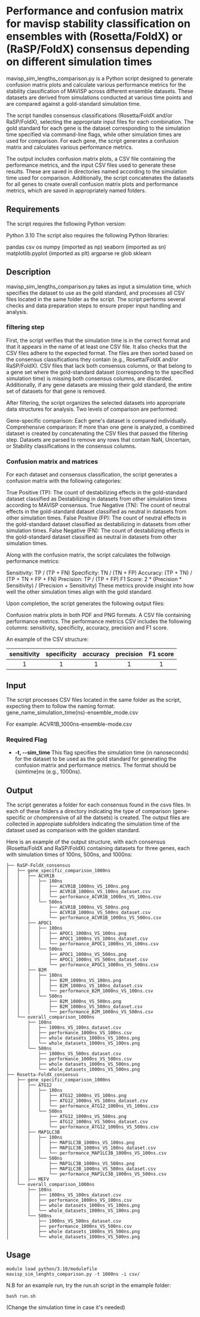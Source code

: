 # Performance and confusion matrix for mavisp stability classification on ensembles with (Rosetta/FoldX) or (RaSP/FoldX) consensus depending on different simulation times

mavisp_sim_lengths_comparison.py is a Python script designed to generate confusion matrix plots and calculate various performance metrics for the stability classification of MAVISP across different ensemble datasets. These datasets are derived from simulations conducted at various time points and are compared against a gold-standard simulation time.

The script handles consensus classifications (Rosetta/FoldX and/or RaSP/FoldX), selecting the appropriate input files for each combination. The gold standard for each gene is the dataset corresponding to the simulation time specified via command-line flags, while other simulation times are used for comparison. For each gene, the script generates a confusion matrix and calculates various performance metrics.

The output includes confusion matrix plots, a CSV file containing the performance metrics, and the input CSV files used to generate these results. These are saved in directories named according to the simulation time used for comparison. Additionally, the script concatenates the datasets for all genes to create overall confusion matrix plots and performance metrics, which are saved in appropriately named folders.

## Requirements

The script requires the following Python version:

Python 3.10
The script also requires the following Python libraries:

pandas
csv
os
numpy (imported as np)
seaborn (imported as sn)
matplotlib.pyplot (imported as plt)
argparse
re
glob
sklearn

## Description

mavisp_sim_lengths_comparison.py takes as input a simulation time, which specifies the dataset to use as the gold standard, and processes all CSV files located in the same folder as the script. The script performs several checks and data preparation steps to ensure proper input handling and analysis.

### filtering step

First, the script verifies that the simulation time is in the correct format and that it appears in the name of at least one CSV file. It also checks that the CSV files adhere to the expected format. The files are then sorted based on the consensus classifications they contain (e.g., Rosetta/FoldX and/or RaSP/FoldX). CSV files that lack both consensus columns, or that belong to a gene set where the gold-standard dataset (corresponding to the specified simulation time) is missing both consensus columns, are discarded. Additionally, if any gene datasets are missing their gold standard, the entire set of datasets for that gene is removed.

After filtering, the script organizes the selected datasets into appropriate data structures for analysis. Two levels of comparison are performed:

Gene-specific comparison: Each gene's dataset is compared individually.
Comprehensive comparison: If more than one gene is analyzed, a combined dataset is created by concatenating the CSV files that passed the filtering step.
Datasets are parsed to remove any rows that contain NaN, Uncertain, or Stability classifications in the consensus columns.

### Confusion matrix and matrices 

For each dataset and consensus classification, the script generates a confusion matrix with the following categories:

True Positive (TP): The count of destabilizing effects in the gold-standard dataset classified as Destabilizing in datasets from other simulation times according to MAVISP consensus.
True Negative (TN): The count of neutral effects in the gold-standard dataset classified as neutral in datasets from other simulation times.
False Positive (FP): The count of neutral effects in the gold-standard dataset classified as destabilizing in datasets from other simulation times.
False Negative (FN): The count of destabilizing effects in the gold-standard dataset classified as neutral in datasets from other simulation times.

Along with the confusion matrix, the script calculates the follwoign performance metrics:

Sensitivity: TP / (TP + FN)
Specificity: TN / (TN + FP)
Accuracy: (TP + TN) / (TP + TN + FP + FN)
Precision: TP / (TP + FP)
F1 Score: 2 * (Precision * Sensitivity) / (Precision + Sensitivity)
These metrics provide insight into how well the other simulation times align with the gold standard.

Upon completion, the script generates the following output files:

Confusion matrix plots in both PDF and PNG formats.
A CSV file containing performance metrics.
The performance metrics CSV includes the following columns: sensitivity, specificity, accuracy, precision and F1 score.

An example of the CSV structure:

| sensitivity | specificity | accuracy | precision | F1 score | 
|:-----------:|:-----------:|:--------:|:---------:|:--------:|
|    1        |        1    |     1    |     1     |     1    |


## Input

The script processes CSV files located in the same folder as the script, expecting them to follow the naming format:
gene_name_simulation_time(ns)-ensemble_mode.csv

For example:
ACVR1B_1000ns-ensemble-mode.csv

### Required Flag
- **-t, --sim_time**
This flag specifies the simulation time (in nanoseconds) for the dataset to be used as the gold standard for generating the confusion matrix and performance metrics. The format should be {simtime}ns (e.g., 1000ns).


## Output

The script generates a folder for each consensus found in the csvs files. In each of these folders a directory indicating the type of comparison (gene-specific or chomprensive of all the datsets) is created. The output files are collected in appropiate subfolders indicating the simulation time of the dataset used as comparison with the golden standard.

Here is an example of the output structure, with each consensus (Rosetta/FoldX and RaSP/FoldX) containing datasets for three genes, each with simulation times of 100ns, 500ns, and 1000ns:
```
├── RaSP-FoldX_consensus
│   ├── gene_specific_comparison_1000ns
│   │   ├── ACVR1B
│   │   │   ├── 100ns
│   │   │   │   ├── ACVR1B_1000ns_VS_100ns.png
│   │   │   │   ├── ACVR1B_1000ns_VS_100ns_dataset.csv
│   │   │   │   └── performance_ACVR1B_1000ns_VS_100ns.csv
│   │   │   └── 500ns
│   │   │       ├── ACVR1B_1000ns_VS_500ns.png
│   │   │       ├── ACVR1B_1000ns_VS_500ns_dataset.csv
│   │   │       └── performance_ACVR1B_1000ns_VS_500ns.csv
│   │   ├── APOC1
│   │   │   ├── 100ns
│   │   │   │   ├── APOC1_1000ns_VS_100ns.png
│   │   │   │   ├── APOC1_1000ns_VS_100ns_dataset.csv
│   │   │   │   └── performance_APOC1_1000ns_VS_100ns.csv
│   │   │   └── 500ns
│   │   │       ├── APOC1_1000ns_VS_500ns.png
│   │   │       ├── APOC1_1000ns_VS_500ns_dataset.csv
│   │   │       └── performance_APOC1_1000ns_VS_500ns.csv
│   │   ├── B2M
│   │   │   ├── 100ns
│   │   │   │   ├── B2M_1000ns_VS_100ns.png
│   │   │   │   ├── B2M_1000ns_VS_100ns_dataset.csv
│   │   │   │   └── performance_B2M_1000ns_VS_100ns.csv
│   │   │   └── 500ns
│   │   │       ├── B2M_1000ns_VS_500ns.png
│   │   │       ├── B2M_1000ns_VS_500ns_dataset.csv
│   │   │       └── performance_B2M_1000ns_VS_500ns.csv
│   └── overall_comparison_1000ns
│       ├── 100ns
│       │   ├── 1000ns_VS_100ns_dataset.csv
│       │   ├── performance_1000ns_VS_100ns.csv
│       │   ├── whole datasets_1000ns_VS_100ns.png
│       │   └── whole_datasets_1000ns_VS_100ns.png
│       └── 500ns
│           ├── 1000ns_VS_500ns_dataset.csv
│           ├── performance_1000ns_VS_500ns.csv
│           ├── whole datasets_1000ns_VS_500ns.png
│           └── whole_datasets_1000ns_VS_500ns.png
├── Rosetta-FoldX_consensus
│   ├── gene_specific_comparison_1000ns
│   │   ├── ATG12
│   │   │   ├── 100ns
│   │   │   │   ├── ATG12_1000ns_VS_100ns.png
│   │   │   │   ├── ATG12_1000ns_VS_100ns_dataset.csv
│   │   │   │   └── performance_ATG12_1000ns_VS_100ns.csv
│   │   │   └── 500ns
│   │   │       ├── ATG12_1000ns_VS_500ns.png
│   │   │       ├── ATG12_1000ns_VS_500ns_dataset.csv
│   │   │       └── performance_ATG12_1000ns_VS_500ns.csv
│   │   ├── MAP1LC3B
│   │   │   ├── 100ns
│   │   │   │   ├── MAP1LC3B_1000ns_VS_100ns.png
│   │   │   │   ├── MAP1LC3B_1000ns_VS_100ns_dataset.csv
│   │   │   │   └── performance_MAP1LC3B_1000ns_VS_100ns.csv
│   │   │   └── 500ns
│   │   │       ├── MAP1LC3B_1000ns_VS_500ns.png
│   │   │       ├── MAP1LC3B_1000ns_VS_500ns_dataset.csv
│   │   │       └── performance_MAP1LC3B_1000ns_VS_500ns.csv
│   │   ├── MEFV
│   └── overall_comparison_1000ns
│       ├── 100ns
│       │   ├── 1000ns_VS_100ns_dataset.csv
│       │   ├── performance_1000ns_VS_100ns.csv
│       │   ├── whole datasets_1000ns_VS_100ns.png
│       │   └── whole_datasets_1000ns_VS_100ns.png
│       └── 500ns
│           ├── 1000ns_VS_500ns_dataset.csv
│           ├── performance_1000ns_VS_500ns.csv
│           ├── whole datasets_1000ns_VS_500ns.png
│           └── whole_datasets_1000ns_VS_500ns.png

```

## Usage 
```
module load python/3.10/modulefile
mavisp_sim_lenghts_comparison.py -t 1000ns -i csv/
```

N.B for an example run, try the run.sh script in the emample folder:
```
bash run.sh
```
(Change the simulation time in case it's needed)
